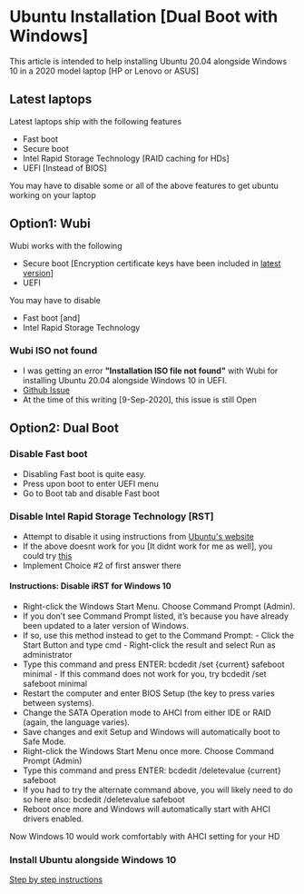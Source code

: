 # Ubuntu Installation [Dual Boot with Windows]

This article is intended to help installing Ubuntu 20.04 alongside Windows 10 in a 2020 model laptop [HP or Lenovo or ASUS]

## Latest laptops

Latest laptops ship with the following features

* Fast boot
* Secure boot
* Intel Rapid Storage Technology [RAID caching for HDs]
* UEFI [Instead of BIOS]

You may have to disable some or all of the above features to get ubuntu working on your laptop

## Option1: Wubi

Wubi works with the following

* Secure boot [Encryption certificate keys have been included in [latest version](https://github.com/hakuna-m/wubiuefi/wiki)]
* UEFI

You may have to disable

* Fast boot [and]
* Intel Rapid Storage Technology

### Wubi ISO not found

* I was getting an error **"Installation ISO file not found"** with Wubi for installing Ubuntu 20.04 alongside Windows 10 in UEFI.
* [Github Issue](https://github.com/hakuna-m/wubiuefi/issues/100)
* At the time of this writing [9-Sep-2020], this issue is still Open

## Option2: Dual Boot 

### Disable Fast boot

* Disabling Fast boot is quite easy.
* Press <F2> upon boot to enter UEFI menu
* Go to Boot tab and disable Fast boot

### Disable Intel Rapid Storage Technology [RST]

* Attempt to disable it using instructions from [Ubuntu's website](https://discourse.ubuntu.com/t/ubuntu-installation-on-computers-with-intel-r-rst-enabled/15347)
* If the above doesnt work for you [It didnt work for me as well], you could try [this](https://askubuntu.com/questions/1233623/workaround-to-install-ubuntu-20-04-with-intel-rst-systems)
* Implement Choice #2 of first answer there

#### Instructions: Disable iRST for Windows 10

* Right-click the Windows Start Menu. Choose Command Prompt (Admin).
* If you don’t see Command Prompt listed, it’s because you have already been updated to a later version of Windows.
* If so, use this method instead to get to the Command Prompt:  -  Click the Start Button and type cmd  - Right-click the result and select Run as administrator
* Type this command and press ENTER: bcdedit /set {current} safeboot minimal  - If this command does not work for you, try bcdedit /set safeboot minimal
* Restart the computer and enter BIOS Setup (the key to press varies between systems).
* Change the SATA Operation mode to AHCI from either IDE or RAID (again, the language varies).
* Save changes and exit Setup and Windows will automatically boot to Safe Mode.
* Right-click the Windows Start Menu once more. Choose Command Prompt (Admin)
* Type this command and press ENTER: bcdedit /deletevalue {current} safeboot
* If you had to try the alternate command above, you will likely need to do so here also: bcdedit /deletevalue safeboot
* Reboot once more and Windows will automatically start with AHCI drivers enabled.

Now Windows 10 would work comfortably with AHCI setting for your HD

### Install Ubuntu alongside Windows 10

[Step by step instructions](https://www.youtube.com/watch?v=-iSAyiicyQY)

